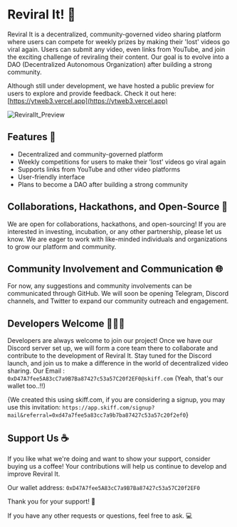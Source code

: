 # Reviral It! 🚀

Reviral It is a decentralized, community-governed video sharing platform where users can compete for weekly prizes by making their 'lost' videos go viral again. Users can submit any video, even links from YouTube, and join the exciting challenge of reviraling their content. Our goal is to evolve into a DAO (Decentralized Autonomous Organization) after building a strong community.

Although still under development, we have hosted a public preview for users to explore and provide feedback. Check it out here: [https://ytweb3.vercel.app](https://ytweb3.vercel.app)

![ReviralIt_Preview](https:ipfs.io/ipfs/QmdzZv5s1v5fZiqAy4PCENU9PdvL8nW6QmwZjAi75mUDNe)

## Features 🌟

- Decentralized and community-governed platform
- Weekly competitions for users to make their 'lost' videos go viral again
- Supports links from YouTube and other video platforms
- User-friendly interface
- Plans to become a DAO after building a strong community

## Collaborations, Hackathons, and Open-Source 💼

We are open for collaborations, hackathons, and open-sourcing! If you are interested in investing, incubation, or any other partnership, please let us know. We are eager to work with like-minded individuals and organizations to grow our platform and community.

## Community Involvement and Communication 🌐

For now, any suggestions and community involvements can be communicated through GitHub. We will soon be opening Telegram, Discord channels, and Twitter to expand our community outreach and engagement.

## Developers Welcome 👩‍👨‍💻

Developers are always welcome to join our project! Once we have our Discord server set up, we will form a core team there to collaborate and contribute to the development of Reviral It. Stay tuned for the Discord launch, and join us to make a difference in the world of decentralized video sharing.
Our Email : `0xD47A7fee5A83cC7a9B7Ba87427c53a57C20f2EF0@skiff.com`
(Yeah, that's our wallet too..!!)

{We created this using skiff.com, if you are considering a signup, you may use this invitation: `https://app.skiff.com/signup?mail&referral=0xd47a7fee5a83cc7a9b7ba87427c53a57c20f2ef0`}
## Support Us ☕

If you like what we're doing and want to show your support, consider buying us a coffee! Your contributions will help us continue to develop and improve Reviral It.

Our wallet address: `0xD47A7fee5A83cC7a9B7Ba87427c53a57C20f2EF0`

Thank you for your support! 🙌

If you have any other requests or questions, feel free to ask.
💻

